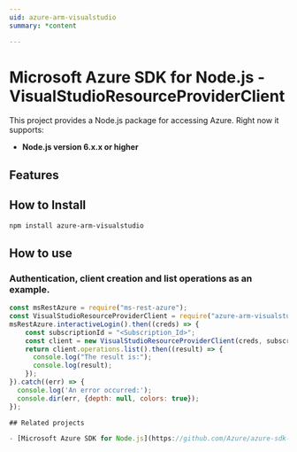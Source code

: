 ```yaml
---
uid: azure-arm-visualstudio
summary: *content

---
```

# Microsoft Azure SDK for Node.js - VisualStudioResourceProviderClient
This project provides a Node.js package for accessing Azure. Right now it supports:
- **Node.js version 6.x.x or higher**

## Features


## How to Install

```bash
npm install azure-arm-visualstudio
```

## How to use

### Authentication, client creation and list operations as an example.

```javascript
const msRestAzure = require("ms-rest-azure");
const VisualStudioResourceProviderClient = require("azure-arm-visualstudio");
msRestAzure.interactiveLogin().then((creds) => {
    const subscriptionId = "<Subscription_Id>";
    const client = new VisualStudioResourceProviderClient(creds, subscriptionId);
    return client.operations.list().then((result) => {
      console.log("The result is:");
      console.log(result);
    });
}).catch((err) => {
  console.log('An error occurred:');
  console.dir(err, {depth: null, colors: true});
});

## Related projects

- [Microsoft Azure SDK for Node.js](https://github.com/Azure/azure-sdk-for-node)
